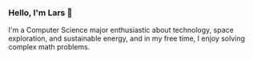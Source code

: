 ### Hello, I'm Lars 👋
I'm a Computer Science major enthusiastic about technology, space exploration, and sustainable energy, and in my free time, I enjoy solving complex math problems.

